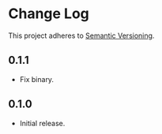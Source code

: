 # Change Log

This project adheres to [Semantic Versioning](http://semver.org/).

## 0.1.1

- Fix binary.

## 0.1.0

- Initial release.
